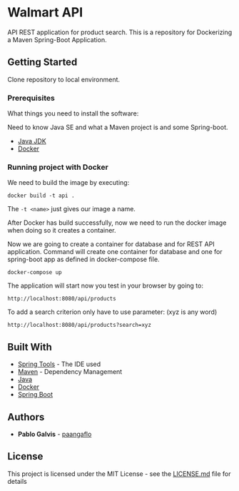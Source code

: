 # Walmart API

API REST application for product search. This is a repository for Dockerizing a Maven Spring-Boot Application.

## Getting Started

Clone repository to local environment.

### Prerequisites

What things you need to install the software:

Need to know Java SE and what a Maven project is and some Spring-boot.

- [Java JDK](http://www.oracle.com/technetwork/java/javase/downloads/jdk8-downloads-2133151.html)
- [Docker](https://www.docker.com/get-docker)

### Running project with Docker

We need to build the image by executing:
```
docker build -t api .
```
The `-t <name>` just gives our image a name.

After Docker has build successfully, now we need to run the docker image
when doing so it creates a container.

Now we are going to create a container for  database and for REST API application. Command will create one container for database and one for spring-boot app as defined in docker-compose file.

```
docker-compose up
```

The application will start now you test in your browser by going to:

```
http://localhost:8080/api/products
```

To add a search criterion only have to use parameter:
(xyz is any word)
```
http://localhost:8080/api/products?search=xyz
```

## Built With

* [Spring Tools](https://spring.io/tools) - The IDE used
* [Maven](https://maven.apache.org/) - Dependency Management
* [Java](http://www.oracle.com/technetwork/java/javase/downloads/jdk8-downloads-2133151.html)
* [Docker](https://www.docker.com/get-docker)
* [Spring Boot](https://spring.io/guides/gs/spring-boot/)

## Authors

* **Pablo Galvis** - [paangaflo](https://github.com/paangaflo)

## License

This project is licensed under the MIT License - see the [LICENSE.md](LICENSE.md) file for details